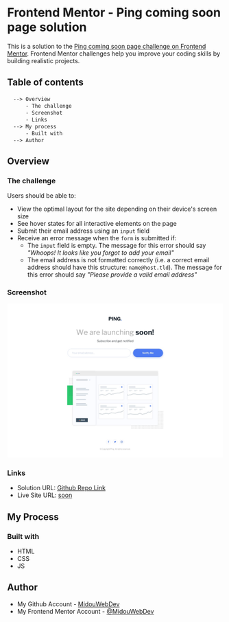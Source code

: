 # Frontend Mentor - Ping coming soon page solution

This is a solution to the [Ping coming soon page challenge on Frontend Mentor](https://www.frontendmentor.io/challenges/ping-single-column-coming-soon-page-5cadd051fec04111f7b848da). Frontend Mentor challenges help you improve your coding skills by building realistic projects. 

## Table of contents

      --> Overview
          - The challenge
          - Screenshot
          - Links
      --> My process
          - Built with
      --> Author

## Overview

### The challenge

Users should be able to:

- View the optimal layout for the site depending on their device's screen size
- See hover states for all interactive elements on the page
- Submit their email address using an `input` field
- Receive an error message when the `form` is submitted if:
	- The `input` field is empty. The message for this error should say *"Whoops! It looks like you forgot to add your email"*
	- The email address is not formatted correctly (i.e. a correct email address should have this structure: `name@host.tld`). The message for this error should say *"Please provide a valid email address"*

### Screenshot

![](./design/desktop-design.jpg)

### Links

- Solution URL: [Github Repo Link](https://github.com/MidouWebDev/Frontend-Mentor-Challenges/tree/main/ping-coming-soon-page-master)
- Live Site URL: [soon](https://frontend-mentor-challenges-by-midouwebdev.vercel.app/ping-coming-soon-page-master/index.html)

## My Process 

### Built with

- HTML
- CSS
- JS

## Author

- My Github Account - [MidouWebDev](https://www.github.com/MidouWebDev)
- My Frontend Mentor Account - [@MidouWebDev](https://www.frontendmentor.io/profile/MidouWebDev)

